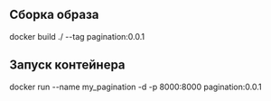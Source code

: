 ## Сборка образа
docker build ./ --tag pagination:0.0.1
## Запуск контейнера
docker run --name my_pagination -d -p 8000:8000 pagination:0.0.1
